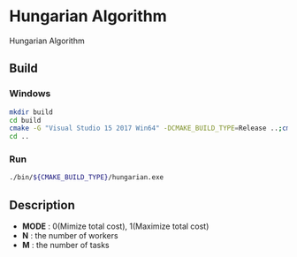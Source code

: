 # Hungarian Algorithm
Hungarian Algorithm 

## Build

### Windows

```bash
mkdir build
cd build
cmake -G "Visual Studio 15 2017 Win64" -DCMAKE_BUILD_TYPE=Release ..;cmake --build . --config "Release" -j;
cd ..
```

### Run
```bash
./bin/${CMAKE_BUILD_TYPE}/hungarian.exe
```

## Description

- **MODE** : 0(Mimize total cost), 1(Maximize total cost)
- **N** : the number of workers
- **M** : the number of tasks